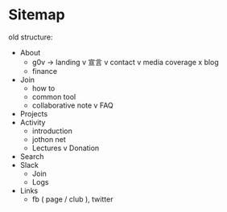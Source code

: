 # Sitemap

 old structure: 
   * About
     - g0v -> landing
     v 宣言
     v contact
     v media coverage
     x blog
     - finance
   * Join
     - how to
     - common tool
     - collaborative note
     v FAQ
   * Projects
   * Activity
     - introduction
     - jothon net
     - Lectures
   v Donation
   * Search
   * Slack
     - Join
     - Logs 
   * Links
     - fb ( page / club ), twitter
